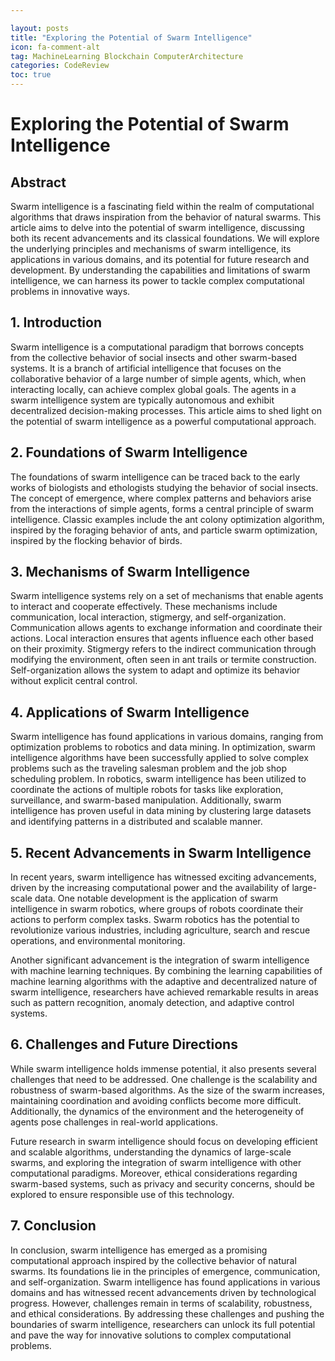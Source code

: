 ```yaml
---

layout: posts
title: "Exploring the Potential of Swarm Intelligence"
icon: fa-comment-alt
tag: MachineLearning Blockchain ComputerArchitecture
categories: CodeReview
toc: true
---
```




# Exploring the Potential of Swarm Intelligence

## Abstract

Swarm intelligence is a fascinating field within the realm of computational algorithms that draws inspiration from the behavior of natural swarms. This article aims to delve into the potential of swarm intelligence, discussing both its recent advancements and its classical foundations. We will explore the underlying principles and mechanisms of swarm intelligence, its applications in various domains, and its potential for future research and development. By understanding the capabilities and limitations of swarm intelligence, we can harness its power to tackle complex computational problems in innovative ways.

## 1. Introduction

Swarm intelligence is a computational paradigm that borrows concepts from the collective behavior of social insects and other swarm-based systems. It is a branch of artificial intelligence that focuses on the collaborative behavior of a large number of simple agents, which, when interacting locally, can achieve complex global goals. The agents in a swarm intelligence system are typically autonomous and exhibit decentralized decision-making processes. This article aims to shed light on the potential of swarm intelligence as a powerful computational approach.

## 2. Foundations of Swarm Intelligence

The foundations of swarm intelligence can be traced back to the early works of biologists and ethologists studying the behavior of social insects. The concept of emergence, where complex patterns and behaviors arise from the interactions of simple agents, forms a central principle of swarm intelligence. Classic examples include the ant colony optimization algorithm, inspired by the foraging behavior of ants, and particle swarm optimization, inspired by the flocking behavior of birds.

## 3. Mechanisms of Swarm Intelligence

Swarm intelligence systems rely on a set of mechanisms that enable agents to interact and cooperate effectively. These mechanisms include communication, local interaction, stigmergy, and self-organization. Communication allows agents to exchange information and coordinate their actions. Local interaction ensures that agents influence each other based on their proximity. Stigmergy refers to the indirect communication through modifying the environment, often seen in ant trails or termite construction. Self-organization allows the system to adapt and optimize its behavior without explicit central control.

## 4. Applications of Swarm Intelligence

Swarm intelligence has found applications in various domains, ranging from optimization problems to robotics and data mining. In optimization, swarm intelligence algorithms have been successfully applied to solve complex problems such as the traveling salesman problem and the job shop scheduling problem. In robotics, swarm intelligence has been utilized to coordinate the actions of multiple robots for tasks like exploration, surveillance, and swarm-based manipulation. Additionally, swarm intelligence has proven useful in data mining by clustering large datasets and identifying patterns in a distributed and scalable manner.

## 5. Recent Advancements in Swarm Intelligence

In recent years, swarm intelligence has witnessed exciting advancements, driven by the increasing computational power and the availability of large-scale data. One notable development is the application of swarm intelligence in swarm robotics, where groups of robots coordinate their actions to perform complex tasks. Swarm robotics has the potential to revolutionize various industries, including agriculture, search and rescue operations, and environmental monitoring.

Another significant advancement is the integration of swarm intelligence with machine learning techniques. By combining the learning capabilities of machine learning algorithms with the adaptive and decentralized nature of swarm intelligence, researchers have achieved remarkable results in areas such as pattern recognition, anomaly detection, and adaptive control systems.

## 6. Challenges and Future Directions

While swarm intelligence holds immense potential, it also presents several challenges that need to be addressed. One challenge is the scalability and robustness of swarm-based algorithms. As the size of the swarm increases, maintaining coordination and avoiding conflicts become more difficult. Additionally, the dynamics of the environment and the heterogeneity of agents pose challenges in real-world applications.

Future research in swarm intelligence should focus on developing efficient and scalable algorithms, understanding the dynamics of large-scale swarms, and exploring the integration of swarm intelligence with other computational paradigms. Moreover, ethical considerations regarding swarm-based systems, such as privacy and security concerns, should be explored to ensure responsible use of this technology.

## 7. Conclusion

In conclusion, swarm intelligence has emerged as a promising computational approach inspired by the collective behavior of natural swarms. Its foundations lie in the principles of emergence, communication, and self-organization. Swarm intelligence has found applications in various domains and has witnessed recent advancements driven by technological progress. However, challenges remain in terms of scalability, robustness, and ethical considerations. By addressing these challenges and pushing the boundaries of swarm intelligence, researchers can unlock its full potential and pave the way for innovative solutions to complex computational problems.